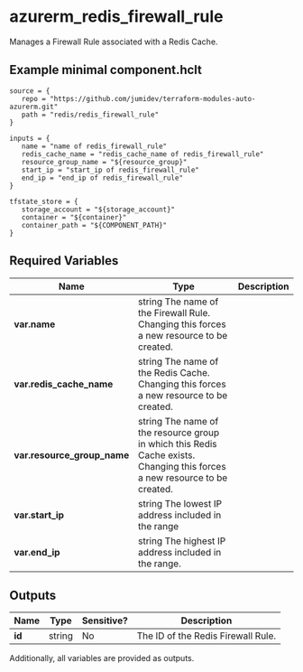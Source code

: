 # azurerm_redis_firewall_rule

Manages a Firewall Rule associated with a Redis Cache.

## Example minimal component.hclt

```hcl
source = {
   repo = "https://github.com/jumidev/terraform-modules-auto-azurerm.git" 
   path = "redis/redis_firewall_rule" 
}

inputs = {
   name = "name of redis_firewall_rule" 
   redis_cache_name = "redis_cache_name of redis_firewall_rule" 
   resource_group_name = "${resource_group}" 
   start_ip = "start_ip of redis_firewall_rule" 
   end_ip = "end_ip of redis_firewall_rule" 
}

tfstate_store = {
   storage_account = "${storage_account}" 
   container = "${container}" 
   container_path = "${COMPONENT_PATH}" 
}

```

## Required Variables

| Name | Type |  Description |
| ---- | --------- |  ----------- |
| **var.name** | string  The name of the Firewall Rule. Changing this forces a new resource to be created. | 
| **var.redis_cache_name** | string  The name of the Redis Cache. Changing this forces a new resource to be created. | 
| **var.resource_group_name** | string  The name of the resource group in which this Redis Cache exists. Changing this forces a new resource to be created. | 
| **var.start_ip** | string  The lowest IP address included in the range | 
| **var.end_ip** | string  The highest IP address included in the range. | 



## Outputs

| Name | Type | Sensitive? | Description |
| ---- | ---- | --------- | --------- |
| **id** | string | No  | The ID of the Redis Firewall Rule. | 

Additionally, all variables are provided as outputs.
